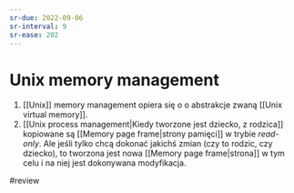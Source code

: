 ```yaml
---
sr-due: 2022-09-06
sr-interval: 9
sr-ease: 202
---
```


# Unix memory management
1. [[Unix]] memory management opiera się o o abstrakcje zwaną [[Unix virtual memory]].
2. [[Unix process management|Kiedy tworzone jest dziecko, z rodzica]] kopiowane są [[Memory page frame|strony pamięci]] w trybie *read-only*. Ale jeśli tylko chcą dokonać jakichś zmian (czy to rodzic, czy dziecko), to tworzona jest nowa [[Memory page frame|strona]] w tym celu i na niej jest dokonywana modyfikacja.

#review